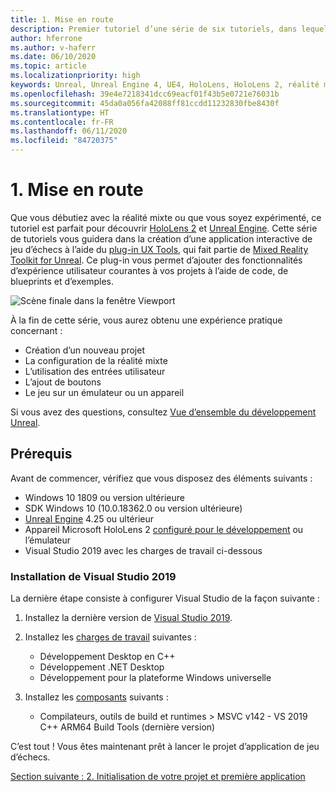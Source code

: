 ```yaml
---
title: 1. Mise en route
description: Premier tutoriel d’une série de six tutoriels, dans lequel vous apprenez à créer une application de jeu d’échecs simple avec Unreal Engine 4 et le plug-in UX Tools du Mixed Reality Toolkit
author: hferrone
ms.author: v-haferr
ms.date: 06/10/2020
ms.topic: article
ms.localizationpriority: high
keywords: Unreal, Unreal Engine 4, UE4, HoloLens, HoloLens 2, réalité mixte, tutoriel, bien démarrer, mrtk, uxt, UX Tools, documentation
ms.openlocfilehash: 39e4e7218341dcc69eacf01f43b5e0721e76031b
ms.sourcegitcommit: 45da0a056fa42088ff81ccdd11232830fbe8430f
ms.translationtype: HT
ms.contentlocale: fr-FR
ms.lasthandoff: 06/11/2020
ms.locfileid: "84720375"
---
```

# <a name="1-getting-started"></a>1. Mise en route

Que vous débutiez avec la réalité mixte ou que vous soyez expérimenté, ce tutoriel est parfait pour découvrir [HoloLens 2](https://docs.microsoft.com/windows/mixed-reality/) et [Unreal Engine](https://www.unrealengine.com/en-US/). Cette série de tutoriels vous guidera dans la création d’une application interactive de jeu d’échecs à l’aide du [plug-in UX Tools](https://github.com/microsoft/MixedReality-UXTools-Unreal), qui fait partie de [Mixed Reality Toolkit for Unreal](https://github.com/microsoft/MixedRealityToolkit-Unreal). Ce plug-in vous permet d’ajouter des fonctionnalités d’expérience utilisateur courantes à vos projets à l’aide de code, de blueprints et d’exemples. 

![Scène finale dans la fenêtre Viewport](images/unreal-uxt/5-endscene.PNG)

À la fin de cette série, vous aurez obtenu une expérience pratique concernant :
* Création d’un nouveau projet
* La configuration de la réalité mixte
* L’utilisation des entrées utilisateur
* L’ajout de boutons
* Le jeu sur un émulateur ou un appareil

Si vous avez des questions, consultez [Vue d’ensemble du développement Unreal](https://docs.microsoft.com/windows/mixed-reality/unreal-development-overview).

## <a name="prerequisites"></a>Prérequis
Avant de commencer, vérifiez que vous disposez des éléments suivants :
* Windows 10 1809 ou version ultérieure
* SDK Windows 10 (10.0.18362.0 ou version ultérieure)
* [Unreal Engine](https://www.unrealengine.com/en-US/get-now) 4.25 ou ultérieur
* Appareil Microsoft HoloLens 2 [configuré pour le développement](using-visual-studio.md#enabling-developer-mode) ou l’émulateur
* Visual Studio 2019 avec les charges de travail ci-dessous

### <a name="installing-visual-studio-2019"></a>Installation de Visual Studio 2019
La dernière étape consiste à configurer Visual Studio de la façon suivante :
1. Installez la dernière version de [Visual Studio 2019](https://visualstudio.microsoft.com/downloads/).
2. Installez les [charges de travail](https://docs.microsoft.com/visualstudio/install/modify-visual-studio?view=vs-2019#modify-workloads) suivantes :
    * Développement Desktop en C++
    * Développement .NET Desktop
    * Développement pour la plateforme Windows universelle

3. Installez les [composants](https://docs.microsoft.com/visualstudio/install/modify-visual-studio?view=vs-2019#modify-individual-components) suivants :
    * Compilateurs, outils de build et runtimes > MSVC v142 - VS 2019 C++ ARM64 Build Tools (dernière version)

C’est tout ! Vous êtes maintenant prêt à lancer le projet d’application de jeu d’échecs.

[Section suivante : 2. Initialisation de votre projet et première application](unreal-uxt-ch2.md)